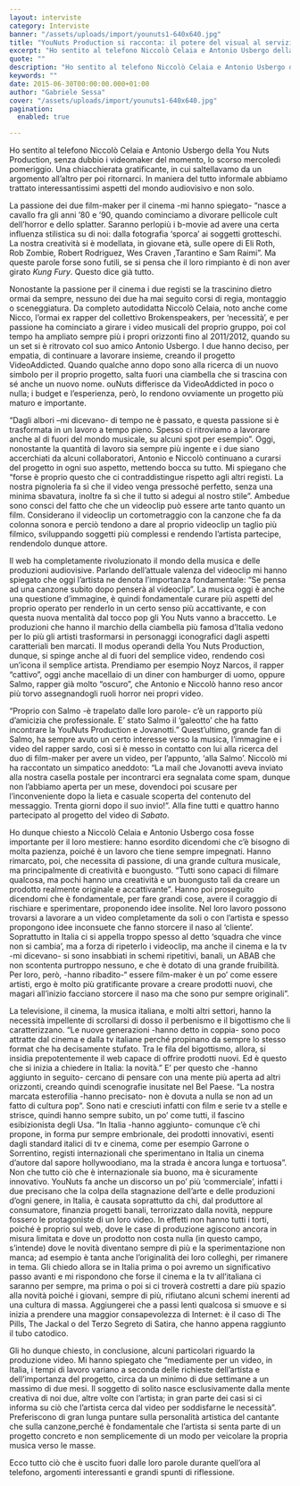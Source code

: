 ```yaml
---
layout: interviste
category: Interviste
banner: "/assets/uploads/import/younuts1-640x640.jpg"
title: "YouNuts Production si racconta: il potere del visual al servizio del rap"
excerpt: "Ho sentito al telefono Niccolò Celaia e Antonio Usbergo della You Nuts Production, senza dubbio i videomaker del momento, lo scorso mercoledì pomeriggio. Una chiacchierata gratificante, in cui saltellavamo da un argomento all’altro per poi ritornarci. In maniera del tutto informale abbiamo trattato interessantissimi aspetti del mondo audiovisivo e non solo. La passione dei due…"
quote: ""
description: "Ho sentito al telefono Niccolò Celaia e Antonio Usbergo della You Nuts Production, senza dubbio i videomaker del momento, lo scorso mercoledì pomeriggio. Una chiacchierata gratificante, in cui saltellavamo da un argomento all’altro per poi ritornarci. In maniera del tutto informale abbiamo trattato interessantissimi aspetti del mondo audiovisivo e non solo. La passione dei due…"
keywords: ""
date: 2015-06-30T00:00:00.000+01:00
author: "Gabriele Sessa"
cover: "/assets/uploads/import/younuts1-640x640.jpg"
pagination:
  enabled: true

---
```


[](https://hotmc.com/wp-content/uploads/2015/06/younuts1.jpg)

Ho sentito al telefono Niccolò Celaia e Antonio Usbergo della You Nuts Production, senza dubbio i videomaker del momento, lo scorso mercoledì pomeriggio. Una chiacchierata gratificante, in cui saltellavamo da un argomento all’altro per poi ritornarci. In maniera del tutto informale abbiamo trattato interessantissimi aspetti del mondo audiovisivo e non solo.

La passione dei due film-maker per il cinema -mi hanno spiegato- “nasce a cavallo fra gli anni ’80 e ’90, quando cominciamo a divorare pellicole cult dell’horror e dello splatter. Saranno perlopiù i b-movie ad avere una certa influenza stilistica su di noi: dalla fotografia ‘sporca’ ai soggetti grotteschi. La nostra creatività si è modellata, in giovane età, sulle opere di Eli Roth, Rob Zombie, Robert Rodriguez, Wes Craven ,Tarantino e Sam Raimi”. Ma queste parole forse sono futili, se si pensa che il loro rimpianto è di non aver girato _Kung Fury_. Questo dice già tutto.

Nonostante la passione per il cinema i due registi se la trascinino dietro ormai da sempre, nessuno dei due ha mai seguito corsi di regia, montaggio o sceneggiatura. Da completo autodidatta Niccolò Celaia, noto anche come Nicco, l’ormai ex rapper del collettivo Brokenspeakers, per ‘necessità’, e per passione ha cominciato a girare i video musicali del proprio gruppo, poi col tempo ha ampliato sempre più i propri orizzonti fino al 2011/2012, quando su un set si è ritrovato col suo amico Antonio Usbergo. I due hanno deciso, per empatia, di continuare a lavorare insieme, creando il progetto VideoAddicted. Quando qualche anno dopo sono alla ricerca di un nuovo simbolo per il proprio progetto, salta fuori una ciambella che si trascina con sé anche un nuovo nome. ouNuts differisce da VideoAddicted in poco o nulla; i budget e l’esperienza, però, lo rendono ovviamente un progetto più maturo e importante.

“Dagli albori –mi dicevano- di tempo ne è passato, e questa passione si è trasformata in un lavoro a tempo pieno. Spesso ci ritroviamo a lavorare anche al di fuori del mondo musicale, su alcuni spot per esempio”. Oggi, nonostante la quantità di lavoro sia sempre più ingente e i due siano accerchiati da alcuni collaboratori, Antonio e Niccolò continuano a curarsi del progetto in ogni suo aspetto, mettendo bocca su tutto. Mi spiegano che “forse è proprio questo che ci contraddistingue rispetto agli altri registi. La nostra pignoleria fa sì che il video venga pressoché perfetto, senza una minima sbavatura, inoltre fa sì che il tutto si adegui al nostro stile”. Ambedue sono consci del fatto che che un videoclip può essere arte tanto quanto un film. Considerano il videoclip un cortometraggio con la canzone che fa da colonna sonora e perciò tendono a dare al proprio videoclip un taglio più filmico, sviluppando soggetti più complessi e rendendo l’artista partecipe, rendendolo dunque attore.

Il web ha completamente rivoluzionato il mondo della musica e delle produzioni audiovisive. Parlando dell’attuale valenza del videoclip mi hanno spiegato che oggi l’artista ne denota l’importanza fondamentale: “Se pensa ad una canzone subito dopo penserà al videoclip”. La musica oggi è anche una questione d’immagine, è quindi fondamentale curare più aspetti del proprio operato per renderlo in un certo senso più accattivante, e con questa nuova mentalità dal tocco pop gli You Nuts vanno a braccetto. Le produzioni che hanno il marchio della ciambella più famosa d’Italia vedono per lo più gli artisti trasformarsi in personaggi iconografici dagli aspetti caratteriali ben marcati. Il modus operandi della You Nuts Production, dunque, si spinge anche al di fuori del semplice video, rendendo così un’icona il semplice artista. Prendiamo per esempio Noyz Narcos, il rapper “cattivo”, oggi anche macellaio di un diner con hamburger di uomo, oppure Salmo, rapper già molto “oscuro”, che Antonio e Niccolò hanno reso ancor più torvo assegnandogli ruoli horror nei propri video.

“Proprio con Salmo -è trapelato dalle loro parole- c’è un rapporto più d’amicizia che professionale. E’ stato Salmo il ‘galeotto’ che ha fatto incontrare la YouNuts Production e Jovanotti.” Quest’ultimo, grande fan di Salmo, ha sempre avuto un certo interesse verso la musica, l’immagine e i video del rapper sardo, così si è messo in contatto con lui alla ricerca del duo di film-maker per avere un video, per l’appunto, ‘alla Salmo’. Niccolò mi ha raccontato un simpatico aneddoto: “La mail che Jovanotti aveva inviato alla nostra casella postale per incontrarci era segnalata come spam, dunque non l’abbiamo aperta per un mese, dovendoci poi scusare per l’inconveniente dopo la lieta e casuale scoperta del contenuto del messaggio. Trenta giorni dopo il suo invio!”. Alla fine tutti e quattro hanno partecipato al progetto del video di _Sabato_.

Ho dunque chiesto a Niccolò Celaia e Antonio Usbergo cosa fosse importante per il loro mestiere: hanno esordito dicendomi che c’è bisogno di molta pazienza, poiché è un lavoro che tiene sempre impegnati. Hanno rimarcato, poi, che necessita di passione, di una grande cultura musicale, ma principalmente di creatività e buongusto. “Tutti sono capaci di filmare qualcosa, ma pochi hanno una creatività e un buongusto tali da creare un prodotto realmente originale e accattivante”. Hanno poi proseguito dicendomi che è fondamentale, per fare grandi cose, avere il coraggio di rischiare e sperimentare, proponendo idee insolite. Nel loro lavoro possono trovarsi a lavorare a un video completamente da soli o con l’artista e spesso propongono idee inconsuete che fanno storcere il naso al ‘cliente’. Soprattutto in Italia ci si appella troppo spesso al detto ‘squadra che vince non si cambia’, ma a forza di ripeterlo i videoclip, ma anche il cinema e la tv -mi dicevano- si sono insabbiati in schemi ripetitivi, banali, un ABAB che non scontenta purtroppo nessuno, e che è dotato di una grande fruibilità. Per loro, però, -hanno ribadito-“ essere film-maker è un po’ come essere artisti, ergo è molto più gratificante provare a creare prodotti nuovi, che magari all’inizio facciano storcere il naso ma che sono pur sempre originali”.

La televisione, il cinema, la musica italiana, e molti altri settori, hanno la necessità impellente di scrollarsi di dosso il perbenismo e il bigottismo che li caratterizzano. “Le nuove generazioni -hanno detto in coppia- sono poco attratte dal cinema e dalla tv italiane perché propinano da sempre lo stesso format che ha decisamente stufato. Tra le fila del bigottismo, allora, si insidia prepotentemente il web capace di offrire prodotti nuovi. Ed è questo che si inizia a chiedere in Italia: la novità.” E’ per questo che -hanno aggiunto in seguito- cercano di pensare con una mente più aperta ad altri orizzonti, creando quindi scenografie inusitate nel Bel Paese. “La nostra marcata esterofilia -hanno precisato- non è dovuta a nulla se non ad un fatto di cultura pop”. Sono nati e cresciuti infatti con film e serie tv a stelle e strisce, quindi hanno sempre subito, un po’ come tutti, il fascino esibizionista degli Usa. “In Italia -hanno aggiunto- comunque c’è chi propone, in forma pur sempre embrionale, dei prodotti innovativi, esenti dagli standard italici di tv e cinema, come per esempio Garrone o Sorrentino, registi internazionali che sperimentano in Italia un cinema d’autore dal sapore hollywoodiano, ma la strada è ancora lunga e tortuosa”. Non che tutto ciò che è internazionale sia buono, ma è sicuramente innovativo. YouNuts fa anche un discorso un po’ più ‘commerciale’, infatti i due precisano che la colpa della stagnazione dell’arte e delle produzioni d’ogni genere, in Italia, è causata soprattutto da chi, dal produttore al consumatore, finanzia progetti banali, terrorizzato dalla novità, neppure fossero le protagoniste di un loro video. In effetti non hanno tutti i torti, poiché è proprio sul web, dove le case di produzione agiscono ancora in misura limitata e dove un prodotto non costa nulla (in questo campo, s’intende) dove le novità diventano sempre di più e la sperimentazione non manca; ad esempio è tanta anche l’originalità dei loro colleghi, per rimanere in tema. Gli chiedo allora se in Italia prima o poi avremo un significativo passo avanti e mi rispondono che forse il cinema e la tv all’italiana ci saranno per sempre, ma prima o poi si ci troverà costretti a dare più spazio alla novità poiché i giovani, sempre di più, rifiutano alcuni schemi inerenti ad una cultura di massa. Aggiungerei che a passi lenti qualcosa si smuove e si inizia a prendere una maggior consapevolezza di Internet: è il caso di The Pills, The Jackal o del Terzo Segreto di Satira, che hanno appena raggiunto il tubo catodico.

Gli ho dunque chiesto, in conclusione, alcuni particolari riguardo la produzione video. Mi hanno spiegato che “mediamente per un video, in Italia, i tempi di lavoro variano a seconda delle richieste dell’artista e dell’importanza del progetto, circa da un minimo di due settimane a un massimo di due mesi. Il soggetto di solito nasce esclusivamente dalla mente creativa di noi due, altre volte con l’artista; in gran parte dei casi si ci informa su ciò che l’artista cerca dal video per soddisfarne le necessità”. Preferiscono di gran lunga puntare sulla personalità artistica del cantante che sulla canzone,perché è fondamentale che l’artista si senta parte di un progetto concreto e non semplicemente di un modo per veicolare la propria musica verso le masse.

Ecco tutto ciò che è uscito fuori dalle loro parole durante quell’ora al telefono, argomenti interessanti e grandi spunti di riflessione.
